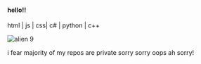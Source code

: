 #### hello!!
html | js | css| c# | python | c++


![alien 9](https://c.tenor.com/YbTlWwYMn5oAAAAC/alien-nine-alien9.gif)

i fear majority of my repos are private sorry sorry oops ah sorry!


<!--
**computorcat/computorcat** is a ✨ _special_ ✨ repository because its `README.md` (this file) appears on your GitHub profile.

Here are some ideas to get you started:

- 🔭 I’m currently working on ...
- 🌱 I’m currently learning ...
- 👯 I’m looking to collaborate on ...
- 🤔 I’m looking for help with ...
- 💬 Ask me about ...
- 📫 How to reach me: ...
- 😄 Pronouns: ...
- ⚡ Fun fact: ...
-->
